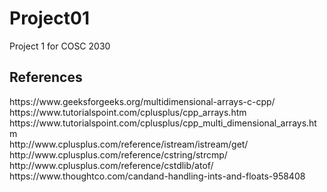 # Project01
Project 1 for COSC 2030
<h2>References</h2>
https://www.geeksforgeeks.org/multidimensional-arrays-c-cpp/
<br>
https://www.tutorialspoint.com/cplusplus/cpp_arrays.htm
<br>
https://www.tutorialspoint.com/cplusplus/cpp_multi_dimensional_arrays.htm
<br>
http://www.cplusplus.com/reference/istream/istream/get/
<br>
http://www.cplusplus.com/reference/cstring/strcmp/
<br>
http://www.cplusplus.com/reference/cstdlib/atof/
<br>
https://www.thoughtco.com/candand-handling-ints-and-floats-958408
